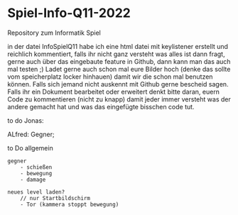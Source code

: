 # Spiel-Info-Q11-2022
Repository zum Informatik Spiel

in der datei InfoSpielQ11 habe ich eine html datei mit keylistener erstellt und reichlich kommentiert, falls ihr nicht ganz versteht was alles ist dann fragt, 
gerne auch über das eingebaute feature in Github, dann kann man das auch mal testen ;) 
Ladet gerne auch schon mal eure Bilder hoch (denke das sollte vom speicherplatz locker hinhauen) damit wir die schon mal benutzen können.
Falls sich jemand nicht auskennt mit Github gerne bescheid sagen.
Falls ihr ein Dokument bearbeitet oder erweitert denkt bitte daran, euern Code zu kommentieren (nicht zu knapp) damit jeder immer versteht was der andere
gemacht hat und was das eingefügte bisschen code tut. 

to do 
Jonas:
    

ALfred:
    Gegner; 


to Do allgemein
    
    gegner
        - schießen
        - bewegung 
        - damage
 
    neues level laden?
        // nur Startbildschirm
        - Tor (kammera stoppt bewegung)

